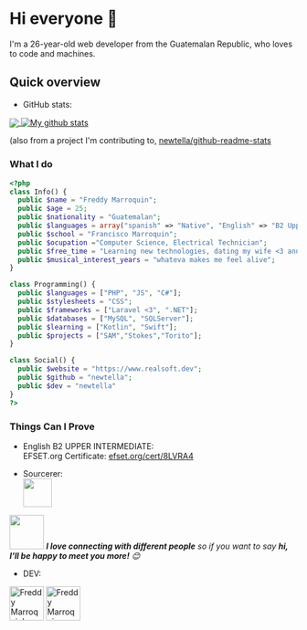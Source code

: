 # Hi everyone :wave:

I'm a 26-year-old web developer from the Guatemalan Republic, who loves to code and machines.

## Quick overview
* GitHub stats:  
<a href="https://github.com/newtella/github-readme-stats">
  <!-- Change the `github-readme-stats.anuraghazra1.vercel.app` to `github-readme-stats.vercel.app`  -->
  <img align="center" src="https://github-readme-stats.anuraghazra1.vercel.app/api/top-langs/?username=newtella" />
</a>
<a href="https://github.com/newtella/github-readme-stats">
  <img align="center" src="https://github-readme-stats.anuraghazra1.vercel.app/api?username=newtella&show_icons=true&line_height=27" alt="My github stats" />
</a>  

 (also from a project I'm contributing to, [newtella/github-readme-stats](https://github.com/newtella/github-readme-stats)

### What I do

```php
<?php
class Info() {
  public $name = "Freddy Marroquin";
  public $age = 25;
  public $nationality = "Guatemalan";
  public $languages = array("spanish" => "Native", "English" => "B2 Upper Intermediate");
  public $school = "Francisco Marroquin";
  public $ocupation ="Computer Science, Electrical Technician";
  public $free_time = "Learning new technologies, dating my wife <3 and sometimes LoL matches(Freljord Forever)";
  public $musical_interest_years = "whateva makes me feel alive";
}

class Programming() {
  public $languages = ["PHP", "JS", "C#"];
  public $stylesheets = "CSS";
  public $frameworks = ["Laravel <3", ".NET"];
  public $databases = ["MySQL", "SQLServer"];
  public $learning = ["Kotlin", "Swift"];
  public $projects = ["SAM","Stokes","Torito"];
}

class Social() {
  public $website = "https://www.realsoft.dev";
  public $github = "newtella";
  public $dev = "newtella"
}
?>
```

### Things Can I Prove 

* English B2 UPPER INTERMEDIATE:  
EFSET.org Certificate: [efset.org/cert/8LVRA4](https://www.efset.org/cert/8LVRA4)

* Sourcerer: <br />
<a href="https://sourcerer.io/newtella"><img src="https://avatars1.githubusercontent.com/u/32725024?v=4" height="50px" width="50px" alt=""/></a> <br />
<a href="https://sourcerer.io/newtella"><img src="https://img.shields.io/badge/PHP-89%20commits-orange.svg" alt=""></a>

<img src="https://media.giphy.com/media/LnQjpWaON8nhr21vNW/giphy.gif" width="60"> <em><b>I love connecting with different people</b> so if you want to say <b>hi, I'll be happy to meet you more!</b> 😊</em>

* DEV: <br />
<a>
  <img src="https://avatars1.githubusercontent.com/u/32725024?s=460&u=c133268a385f53c2a856034315f8d8f5510b9d1d&v=4" alt="Freddy Marroquin's DEV Profile" height="60" width="60">
</a>
<a href="#">
  <img src="https://d2fltix0v2e0sb.cloudfront.net/dev-badge.svg" alt="Freddy Marroquin" height="60" width="60">
</a>

<!--
**newtella/newtella** is a ✨ _special_ ✨ repository because its `README.md` (this file) appears on your GitHub profile.

Here are some ideas to get you started:

- 🔭 I’m currently working on ...
- 🌱 I’m currently learning ...
- 👯 I’m looking to collaborate on ...
- 🤔 I’m looking for help with ...
- 💬 Ask me about ...
- 📫 How to reach me: ...
- 😄 Pronouns: ...
- ⚡ Fun fact: ...
-->
